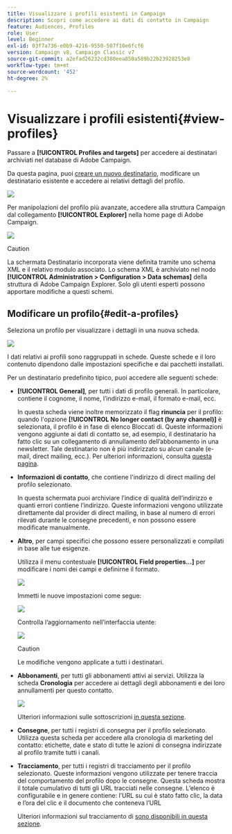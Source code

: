 ```yaml
---
title: Visualizzare i profili esistenti in Campaign
description: Scopri come accedere ai dati di contatto in Campaign
feature: Audiences, Profiles
role: User
level: Beginner
exl-id: 03f7a736-e0b9-4216-9550-507f10e6fcf6
version: Campaign v8, Campaign Classic v7
source-git-commit: a2efad26232cd380eea850a589b22b23928253e8
workflow-type: tm+mt
source-wordcount: '452'
ht-degree: 2%

---
```


# Visualizzare i profili esistenti{#view-profiles}

Passare a **[!UICONTROL Profiles and targets]** per accedere ai destinatari archiviati nel database di Adobe Campaign.

Da questa pagina, puoi [creare un nuovo destinatario](create-profiles.md), modificare un destinatario esistente e accedere ai relativi dettagli del profilo.

![](assets/profiles-and-targets.png)

Per manipolazioni del profilo più avanzate, accedere alla struttura Campaign dal collegamento **[!UICONTROL Explorer]** nella home page di Adobe Campaign.

![](assets/recipients-in-explorer.png)


>[!CAUTION]
>
>La schermata Destinatario incorporata viene definita tramite uno schema XML e il relativo modulo associato. Lo schema XML è archiviato nel nodo **[!UICONTROL Administration > Configuration > Data schemas]** della struttura di Adobe Campaign Explorer. Solo gli utenti esperti possono apportare modifiche a questi schemi.
>

## Modificare un profilo{#edit-a-profiles}

Seleziona un profilo per visualizzare i dettagli in una nuova scheda.

![](assets/edit-a-profile.png)

I dati relativi ai profili sono raggruppati in schede. Queste schede e il loro contenuto dipendono dalle impostazioni specifiche e dai pacchetti installati.

Per un destinatario predefinito tipico, puoi accedere alle seguenti schede:

* **[!UICONTROL General]**, per tutti i dati di profilo generali. In particolare, contiene il cognome, il nome, l’indirizzo e-mail, il formato e-mail, ecc.

  In questa scheda viene inoltre memorizzato il flag **rinuncia** per il profilo: quando l&#39;opzione **[!UICONTROL No longer contact (by any channel)]** è selezionata, il profilo è in fase di elenco Bloccati di. Queste informazioni vengono aggiunte ai dati di contatto se, ad esempio, il destinatario ha fatto clic su un collegamento di annullamento dell’abbonamento in una newsletter. Tale destinatario non è più indirizzato su alcun canale (e-mail, direct mailing, ecc.). Per ulteriori informazioni, consulta [questa pagina](../send/quarantines.md).

* **Informazioni di contatto**, che contiene l&#39;indirizzo di direct mailing del profilo selezionato.

  In questa schermata puoi archiviare l’indice di qualità dell’indirizzo e quanti errori contiene l’indirizzo. Queste informazioni vengono utilizzate direttamente dal provider di direct mailing, in base al numero di errori rilevati durante le consegne precedenti, e non possono essere modificate manualmente.

* **Altro**, per campi specifici che possono essere personalizzati e compilati in base alle tue esigenze.

  Utilizza il menu contestuale **[!UICONTROL Field properties…]** per modificare i nomi dei campi e definirne il formato.

  ![](assets/other-tab-field-properties.png)

  Immetti le nuove impostazioni come segue:

  ![](assets/change-field-properties.png)

  Controlla l’aggiornamento nell’interfaccia utente:

  ![](assets/other-tab-updated.png)


  >[!CAUTION]
  >Le modifiche vengono applicate a tutti i destinatari.
  >


* **Abbonamenti**, per tutti gli abbonamenti attivi ai servizi. Utilizza la scheda **Cronologia** per accedere ai dettagli degli abbonamenti e dei loro annullamenti per questo contatto.

  ![](assets/subscription-tab.png)

  Ulteriori informazioni sulle sottoscrizioni [in questa sezione](../start/subscriptions.md).

* **Consegne**, per tutti i registri di consegna per il profilo selezionato. Utilizza questa scheda per accedere alla cronologia di marketing del contatto: etichette, date e stato di tutte le azioni di consegna indirizzate al profilo tramite tutti i canali.


* **Tracciamento**, per tutti i registri di tracciamento per il profilo selezionato. Queste informazioni vengono utilizzate per tenere traccia del comportamento del profilo dopo le consegne. Questa scheda mostra il totale cumulativo di tutti gli URL tracciati nelle consegne. L’elenco è configurabile e in genere contiene: l’URL su cui è stato fatto clic, la data e l’ora del clic e il documento che conteneva l’URL

  Ulteriori informazioni sul tracciamento di [sono disponibili in questa sezione](../start/tracking.md).
